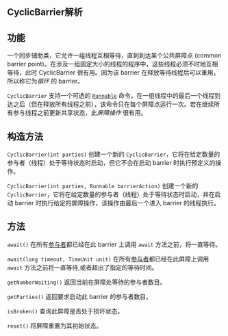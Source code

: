 ## CyclicBarrier解析

## 功能

一个同步辅助类，它允许一组线程互相等待，直到到达某个公共屏障点 (common barrier point)。在涉及一组固定大小的线程的程序中，这些线程必须不时地互相等待，此时 CyclicBarrier 很有用。因为该 barrier 在释放等待线程后可以重用，所以称它为*循环* 的 barrier。

`CyclicBarrier` 支持一个可选的 [`Runnable`](http://tool.oschina.net/uploads/apidocs/jdk-zh/java/lang/Runnable.html) 命令，在一组线程中的最后一个线程到达之后（但在释放所有线程之前），该命令只在每个屏障点运行一次。若在继续所有参与线程之前更新共享状态，此*屏障操作* 很有用。

## 构造方法

`CyclicBarrier(int parties)` 
          创建一个新的 `CyclicBarrier`，它将在给定数量的参与者（线程）处于等待状态时启动，但它不会在启动 barrier 时执行预定义的操作。

`CyclicBarrier(int parties, Runnable barrierAction)` 
          创建一个新的 `CyclicBarrier`，它将在给定数量的参与者（线程）处于等待状态时启动，并在启动 barrier 时执行给定的屏障操作，该操作由最后一个进入 barrier 的线程执行。

## 方法

`await()` 
          在所有[参与者](http://tool.oschina.net/uploads/apidocs/jdk-zh/java/util/concurrent/CyclicBarrier.html#getParties())都已经在此 barrier 上调用 `await` 方法之前，将一直等待。

`await(long timeout, TimeUnit unit)` 
          在所有[参与者](http://tool.oschina.net/uploads/apidocs/jdk-zh/java/util/concurrent/CyclicBarrier.html#getParties())都已经在此屏障上调用 `await` 方法之前将一直等待,或者超出了指定的等待时间。

`getNumberWaiting()` 
          返回当前在屏障处等待的参与者数目。

`getParties()` 
          返回要求启动此 barrier 的参与者数目。

`isBroken()` 
          查询此屏障是否处于损坏状态。

`reset()` 
          将屏障重置为其初始状态。

